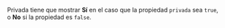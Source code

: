 Privada tiene que mostrar **Sí** en el caso que la propiedad `privada` sea `true`, o **No** si la propiedad es `false`.